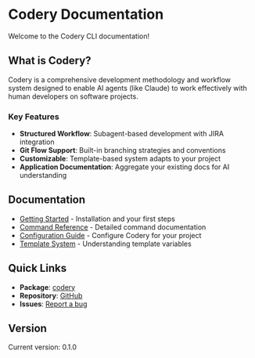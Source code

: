 # Codery Documentation

Welcome to the Codery CLI documentation!

## What is Codery?

Codery is a comprehensive development methodology and workflow system designed to enable AI agents (like Claude) to work effectively with human developers on software projects.

### Key Features

- **Structured Workflow**: Subagent-based development with JIRA integration
- **Git Flow Support**: Built-in branching strategies and conventions
- **Customizable**: Template-based system adapts to your project
- **Application Documentation**: Aggregate your existing docs for AI understanding

## Documentation

- [Getting Started](./getting-started.md) - Installation and your first steps
- [Command Reference](./commands.md) - Detailed command documentation
- [Configuration Guide](./configuration.md) - Configure Codery for your project
- [Template System](./templates.md) - Understanding template variables

## Quick Links

- **Package**: [codery](https://www.npmjs.com/package/codery)
- **Repository**: [GitHub](https://github.com/turalnovruzov/codery)
- **Issues**: [Report a bug](https://github.com/turalnovruzov/codery/issues)

## Version

Current version: 0.1.0